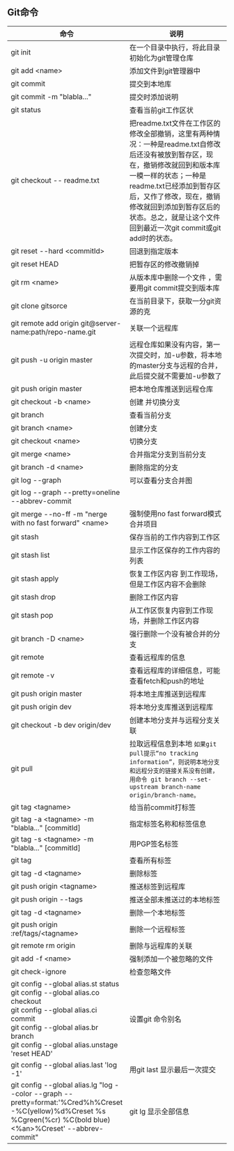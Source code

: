 ## Git命令
<style>
table th:first-of-type {
    width: 220px;
}
</style>

| 命令 | 说明 |
| --- | --- |
|  git init   | 在一个目录中执行，将此目录初始化为git管理仓库 |   
| git add \<name> | 添加文件到git管理器中 |
| git commit | 提交到本地库 |
| git commit -m "blabla..." |提交时添加说明 |
| git status | 查看当前git工作区状 |
| git checkout -- readme.txt | 把readme.txt文件在工作区的修改全部撤销，这里有两种情况：一种是readme.txt自修改后还没有被放到暂存区，现在，撤销修改就回到和版本库一模一样的状态；一种是readme.txt已经添加到暂存区后，又作了修改，现在，撤销修改就回到添加到暂存区后的状态。总之，就是让这个文件回到最近一次git commit或git add时的状态。|
| git reset --hard \<commitId> | 回退到指定版本 |
| git reset HEAD <file> | 把暂存区的修改撤销掉 |
| git rm \<name> | 从版本库中删除一个文件 ，需要用git commit提交到版本库 |
| git clone gitsorce | 在当前目录下，获取一分git资源的克 |
| git remote add origin git@server-name:path/repo-name.git | 关联一个远程库 | 
| git push -u origin master | 远程仓库如果没有内容，第一次提交时，加-u参数，将本地的master分支与远程的合并，此后提交就不需要加-u参数了 |
| git push origin master | 把本地仓库推送到远程仓库 |
| git checkout -b \<name> | 创建 并切换分支 |
| git branch | 查看当前分支 |
| git branch \<name> | 创建分支 |
| git checkout \<name> | 切换分支 | 
| git merge \<name> | 合并指定分支到当前分支 |
| git branch -d \<name> | 删除指定的分支 |
| git log --graph | 可以查看分支合并图|
| git log --graph --pretty=oneline --abbrev-commit | |
| git merge --no-ff -m "nerge with no fast forward" \<name> | 强制使用no fast forward模式合并项目|
| git stash | 保存当前的工作内容到工作区 |
| git stash list | 显示工作区保存的工作内容的列表 |
| git stash apply | 恢复工作区内容  到工作现场，但是工作区内容不会删除 |
| git stash drop | 删除工作区内容 |
| git stash pop | 从工作区恢复内容到工作现场，并删除工作区内容 |
| git branch -D \<name> | 强行删除一个没有被合并的分支 |
| git remote | 查看远程库的信息 |
| git remote -v | 查看远程库的详细信息，可能查看fetch和push的地址 |
| git push origin master| 将本地主库推送到远程库|
| git push origin dev | 将本地分支库推送到远程库 |
| git checkout -b dev origin/dev | 创建本地分支并与远程分支关联|
| git pull | 拉取远程信息到本地   `如果git pull提示“no tracking information”，则说明本地分支和远程分支的链接关系没有创建，用命令 git branch --set-upstream branch-name origin/branch-name。` |
| git tag \<tagname> | 给当前commit打标签 |
| git tag -a \<tagname> -m "blabla..."  [commitId] |指定标签名称和标签信息 |
| git tag -s \<tagname> -m "blabla..."  [commitId] |用PGP签名标签 |
| git tag | 查看所有标签 |
| git tag -d \<tagname> |删除标签|
| git push origin \<tagname>| 推送标签到远程库 |
| git push origin --tags | 推送全部未推送过的本地标签|
| git tag -d \<tagname> | 删除一个本地标签 |
| git push origin :ref/tags/\<tagname> | 删除一个远程标签 |
| git remote rm origin | 删除与远程库的关联 |
| git add -f \<name> | 强制添加一个被忽略的文件 |
| git check-ignore | 检查忽略文件 |
| git config --global alias.st status   <br/>  git config --global alias.co checkout  <br>git config --global alias.ci commit  <br> git config --global alias.br branch <br> git config --global alias.unstage 'reset HEAD'| 设置git 命令别名|
| git config --global alias.last 'log -1' | 用git last 显示最后一次提交 |
| git config --global alias.lg "log --color --graph --pretty=format:'%Cred%h%Creset -%C(yellow)%d%Creset %s %Cgreen(%cr) %C(bold blue)<%an>%Creset' --abbrev-commit" | git lg  显示全部信息 |
